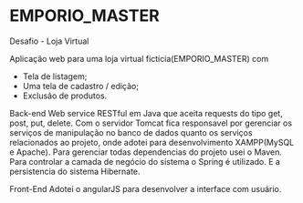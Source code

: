# EMPORIO_MASTER
Desafio - Loja Virtual

Aplicação web para uma loja virtual fictícia(EMPORIO_MASTER) com
- Tela de listagem;
- Uma tela de cadastro / edição;
- Exclusão de produtos. 

Back-end
Web service RESTful em Java que aceita requests do tipo get, post, put, delete. Com o servidor Tomcat fica responsavel por gerenciar os serviços de manipulação no banco de dados quanto os serviços relacionados ao projeto, onde adotei para desenvolvimento XAMPP(MySQL e Apache).
Para gerenciar todas dependencias do projeto usei o Maven.
Para controlar a camada de negócio do sistema o Spring é utilizado.
E a persistencia do sistema Hibernate.

Front-End
Adotei o angularJS para desenvolver a interface com usuário.

